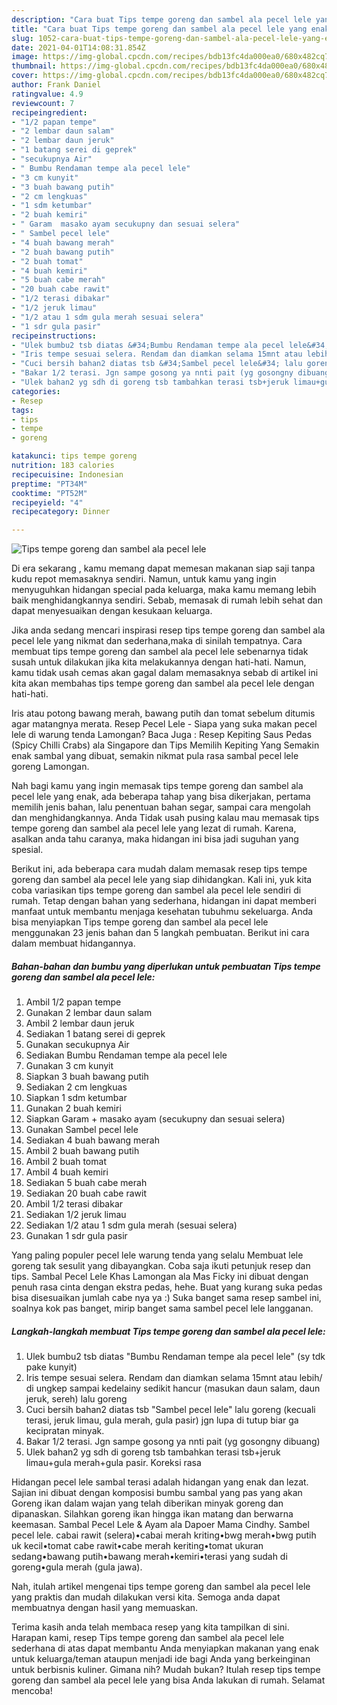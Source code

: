 ```yaml
---
description: "Cara buat Tips tempe goreng dan sambel ala pecel lele yang enak Untuk Jualan"
title: "Cara buat Tips tempe goreng dan sambel ala pecel lele yang enak Untuk Jualan"
slug: 1052-cara-buat-tips-tempe-goreng-dan-sambel-ala-pecel-lele-yang-enak-untuk-jualan
date: 2021-04-01T14:08:31.854Z
image: https://img-global.cpcdn.com/recipes/bdb13fc4da000ea0/680x482cq70/tips-tempe-goreng-dan-sambel-ala-pecel-lele-foto-resep-utama.jpg
thumbnail: https://img-global.cpcdn.com/recipes/bdb13fc4da000ea0/680x482cq70/tips-tempe-goreng-dan-sambel-ala-pecel-lele-foto-resep-utama.jpg
cover: https://img-global.cpcdn.com/recipes/bdb13fc4da000ea0/680x482cq70/tips-tempe-goreng-dan-sambel-ala-pecel-lele-foto-resep-utama.jpg
author: Frank Daniel
ratingvalue: 4.9
reviewcount: 7
recipeingredient:
- "1/2 papan tempe"
- "2 lembar daun salam"
- "2 lembar daun jeruk"
- "1 batang serei di geprek"
- "secukupnya Air"
- " Bumbu Rendaman tempe ala pecel lele"
- "3 cm kunyit"
- "3 buah bawang putih"
- "2 cm lengkuas"
- "1 sdm ketumbar"
- "2 buah kemiri"
- " Garam  masako ayam secukupny dan sesuai selera"
- " Sambel pecel lele"
- "4 buah bawang merah"
- "2 buah bawang putih"
- "2 buah tomat"
- "4 buah kemiri"
- "5 buah cabe merah"
- "20 buah cabe rawit"
- "1/2 terasi dibakar"
- "1/2 jeruk limau"
- "1/2 atau 1 sdm gula merah sesuai selera"
- "1 sdr gula pasir"
recipeinstructions:
- "Ulek bumbu2 tsb diatas &#34;Bumbu Rendaman tempe ala pecel lele&#34; (sy tdk pake kunyit)"
- "Iris tempe sesuai selera. Rendam dan diamkan selama 15mnt atau lebih/ di ungkep sampai kedelainy sedikit hancur (masukan daun salam, daun jeruk, sereh) lalu goreng"
- "Cuci bersih bahan2 diatas tsb &#34;Sambel pecel lele&#34; lalu goreng (kecuali terasi, jeruk limau, gula merah, gula pasir) jgn lupa di tutup biar ga kecipratan minyak."
- "Bakar 1/2 terasi. Jgn sampe gosong ya nnti pait (yg gosongny dibuang)"
- "Ulek bahan2 yg sdh di goreng tsb tambahkan terasi tsb+jeruk limau+gula merah+gula pasir. Koreksi rasa"
categories:
- Resep
tags:
- tips
- tempe
- goreng

katakunci: tips tempe goreng 
nutrition: 183 calories
recipecuisine: Indonesian
preptime: "PT34M"
cooktime: "PT52M"
recipeyield: "4"
recipecategory: Dinner

---
```



![Tips tempe goreng dan sambel ala pecel lele](https://img-global.cpcdn.com/recipes/bdb13fc4da000ea0/680x482cq70/tips-tempe-goreng-dan-sambel-ala-pecel-lele-foto-resep-utama.jpg)

Di era  sekarang , kamu memang dapat memesan makanan siap saji tanpa kudu repot memasaknya sendiri. Namun, untuk kamu yang ingin menyuguhkan hidangan special pada keluarga, maka kamu memang lebih baik menghidangkannya sendiri. Sebab, memasak di rumah lebih sehat dan dapat menyesuaikan dengan kesukaan keluarga.

Jika anda sedang mencari inspirasi resep tips tempe goreng dan sambel ala pecel lele yang nikmat dan sederhana,maka di sinilah tempatnya. Cara membuat tips tempe goreng dan sambel ala pecel lele  sebenarnya tidak susah untuk dilakukan jika kita melakukannya dengan hati-hati. Namun, kamu tidak usah cemas akan gagal dalam memasaknya 
sebab di artikel ini kita akan membahas tips tempe goreng dan sambel ala pecel lele dengan hati-hati.  

Iris atau potong bawang merah, bawang putih dan tomat sebelum ditumis agar matangnya merata. Resep Pecel Lele - Siapa yang suka makan pecel lele di warung tenda Lamongan? Baca Juga : Resep Kepiting Saus Pedas (Spicy Chilli Crabs) ala Singapore dan Tips Memilih Kepiting Yang Semakin enak sambal yang dibuat, semakin nikmat pula rasa sambal pecel lele goreng Lamongan.

Nah bagi kamu yang ingin memasak tips tempe goreng dan sambel ala pecel lele yang enak, ada beberapa tahap yang bisa dikerjakan, pertama memilih jenis bahan, lalu penentuan bahan segar, sampai cara mengolah dan menghidangkannya. Anda Tidak usah pusing kalau mau memasak tips tempe goreng dan sambel ala pecel lele yang lezat di rumah. Karena, asalkan anda  tahu caranya, maka hidangan ini bisa jadi suguhan yang spesial.

Berikut ini, ada beberapa cara mudah dalam memasak resep tips tempe goreng dan sambel ala pecel lele yang siap dihidangkan. Kali ini, yuk kita coba variasikan tips tempe goreng dan sambel ala pecel lele sendiri di rumah. Tetap dengan bahan yang sederhana, hidangan ini dapat memberi manfaat untuk membantu menjaga kesehatan tubuhmu sekeluarga. Anda bisa menyiapkan Tips tempe goreng dan sambel ala pecel lele menggunakan 23 jenis bahan dan 5 langkah pembuatan. Berikut ini cara dalam membuat hidangannya.

<!--inarticleads1-->

##### Bahan-bahan dan bumbu yang diperlukan untuk pembuatan Tips tempe goreng dan sambel ala pecel lele:

1. Ambil 1/2 papan tempe
1. Gunakan 2 lembar daun salam
1. Ambil 2 lembar daun jeruk
1. Sediakan 1 batang serei di geprek
1. Gunakan secukupnya Air
1. Sediakan  Bumbu Rendaman tempe ala pecel lele
1. Gunakan 3 cm kunyit
1. Siapkan 3 buah bawang putih
1. Sediakan 2 cm lengkuas
1. Siapkan 1 sdm ketumbar
1. Gunakan 2 buah kemiri
1. Siapkan  Garam + masako ayam (secukupny dan sesuai selera)
1. Gunakan  Sambel pecel lele
1. Sediakan 4 buah bawang merah
1. Ambil 2 buah bawang putih
1. Ambil 2 buah tomat
1. Ambil 4 buah kemiri
1. Sediakan 5 buah cabe merah
1. Sediakan 20 buah cabe rawit
1. Ambil 1/2 terasi dibakar
1. Sediakan 1/2 jeruk limau
1. Sediakan 1/2 atau 1 sdm gula merah (sesuai selera)
1. Gunakan 1 sdr gula pasir


Yang paling populer pecel lele warung tenda yang selalu Membuat lele goreng tak sesulit yang dibayangkan. Coba saja ikuti petunjuk resep dan tips. Sambal Pecel Lele Khas Lamongan ala Mas Ficky ini dibuat dengan penuh rasa cinta dengan ekstra pedas, hehe. Buat yang kurang suka pedas bisa disesuaikan jumlah cabe nya ya :) Suka banget sama resep sambel ini, soalnya kok pas banget, mirip banget sama sambel pecel lele langganan. 

<!--inarticleads2-->

##### Langkah-langkah membuat Tips tempe goreng dan sambel ala pecel lele:

1. Ulek bumbu2 tsb diatas &#34;Bumbu Rendaman tempe ala pecel lele&#34; (sy tdk pake kunyit)
1. Iris tempe sesuai selera. Rendam dan diamkan selama 15mnt atau lebih/ di ungkep sampai kedelainy sedikit hancur (masukan daun salam, daun jeruk, sereh) lalu goreng
1. Cuci bersih bahan2 diatas tsb &#34;Sambel pecel lele&#34; lalu goreng (kecuali terasi, jeruk limau, gula merah, gula pasir) jgn lupa di tutup biar ga kecipratan minyak.
1. Bakar 1/2 terasi. Jgn sampe gosong ya nnti pait (yg gosongny dibuang)
1. Ulek bahan2 yg sdh di goreng tsb tambahkan terasi tsb+jeruk limau+gula merah+gula pasir. Koreksi rasa


Hidangan pecel lele sambal terasi adalah hidangan yang enak dan lezat. Sajian ini dibuat dengan komposisi bumbu sambal yang pas yang akan Goreng ikan dalam wajan yang telah diberikan minyak goreng dan dipanaskan. Silahkan goreng ikan hingga ikan matang dan berwarna keemasan. Sambal Pecel Lele &amp; Ayam ala Dapoer Mama Cindhy. Sambel pecel lele. cabai rawit (selera)•cabai merah kriting•bwg merah•bwg putih uk kecil•tomat cabe rawit•cabe merah keriting•tomat ukuran sedang•bawang putih•bawang merah•kemiri•terasi yang sudah di goreng•gula merah (gula jawa). 

Nah, itulah artikel mengenai  tips tempe goreng dan sambel ala pecel lele  yang praktis dan mudah dilakukan versi kita. Semoga anda dapat membuatnya dengan hasil yang memuaskan. 

Terima kasih anda telah membaca resep yang kita tampilkan di sini. Harapan kami, resep  Tips tempe goreng dan sambel ala pecel lele sederhana di atas dapat membantu Anda menyiapkan makanan yang enak untuk keluarga/teman ataupun menjadi ide bagi Anda yang berkeinginan untuk berbisnis kuliner. Gimana nih? Mudah bukan? Itulah resep tips tempe goreng dan sambel ala pecel lele yang bisa Anda lakukan di rumah. Selamat mencoba!


